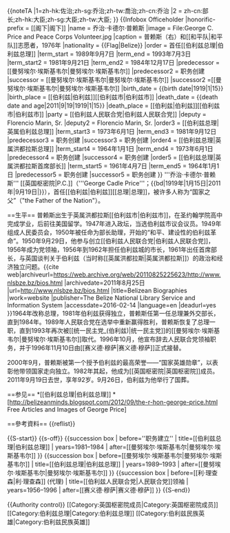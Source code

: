 {{noteTA
|1=zh-hk:佐治;zh-sg:乔治;zh-tw:喬治;zh-cn:乔治
|2 = zh-cn:部长;zh-hk:大臣;zh-sg:大臣;zh-tw:大臣;
}}
{{Infobox Officeholder
|honorific-prefix = [[阁下|阁下]]
|name          = 乔治·卡德尔·普赖斯
|image         = File:George C. Price and Peace Corps Volunteer.jpg
|caption       = 普赖斯（右）和[[和平队|和平队]]志愿者，1976年
|nationality   = {{Flag|Belize}}
|order         = 首任[[伯利兹总理|伯利兹总理]]
|term_start   = 1989年9月7日
|term_end     = 1993年7月3日
|term_start2    = 1981年9月21日
|term_end2    = 1984年12月17日
|predecessor  = [[曼努埃尔·埃斯基韦尔|曼努埃尔·埃斯基韦尔]]
|predecessor2   = 职务创建
|successor     = [[曼努埃尔·埃斯基韦尔|曼努埃尔·埃斯基韦尔]]
|successor2   =[[曼努埃尔·埃斯基韦尔|曼努埃尔·埃斯基韦尔]]
|birth_date    = {{birth date|1919|1|15}}
|birth_place   = [[伯利兹|伯利兹]][[伯利兹市|伯利兹市]]
|death_date    = {{death date and age|2011|9|19|1919|1|15}}
|death_place   = [[伯利兹|伯利兹]][[伯利兹市|伯利兹市]]
|party         = [[伯利兹人民联合党|伯利兹人民联合党]]
|deputy        = Florencio Marin, Sr.
|deputy2       = Florencio Marin, Sr.
|order3         = [[伯利兹总理|英属伯利兹总理]]
|term_start3   = 1973年6月1日
|term_end3   = 1981年9月12日
|predecessor3   = 职务创建
|successor3   = 职务创建
|order4         = [[伯利兹总理|英属洪都拉斯总理]]
|term_start4   = 1964年1月1日
|term_end4   = 1973年6月1日
|predecessor4   = 职务创建
|successor4   = 职务创建
|order5         = [[伯利兹总理|英属洪都拉斯首席部长]]
|term_start5    = 1961年4月7日
|term_end5   = 1964年1月1日
|predecessor5   = 职务创建
|successor5   = 职务创建
}}
'''乔治·卡德尔·普赖斯''' [[英国枢密院|P.C.]]（'''George Cadle Price'''；{{bd|1919年|1月15日|2011年|9月19日|}}），首任[[伯利兹|伯利兹]][[总理|总理]]，被许多人称为“国家之父”（"the Father of the Nation"）。

==生平==
普赖斯出生于英属洪都拉斯[[伯利兹市|伯利兹市]]，在圣约翰学院高中完成学业，后前往美国留学。1947年进入政坛，当选伯利兹市议会议员。1949年组成人民委员会，1950年被任命为部长助理，开始的“和平、建设性的伯利兹革命”。1950年9月29日，他参与创立[[伯利兹人民联合党|伯利兹人民联合党]]，1956年成为党领袖，1956年到1962年担任伯利兹城的市长，1961年出任首席部长，与英国谈判关于伯利兹（当时称[[英属洪都拉斯|英属洪都拉斯]]）的政治和经济独立问题。<ref name=BNLSIS>{{cite web|archiveurl=https://web.archive.org/web/20110825225623/http://www.nlsbze.bz/bios.html |archivedate=2011年8月25日 |url=http://www.nlsbze.bz/bios.html |title=Belizean Biographies |work=website |publisher=The Belize National Library Service and Information System |accessdate=2016-02-14 |language=en |deadurl=yes }}</ref>1964年改称总理，1981年伯利兹获得独立，普赖斯任第一任总理兼外交部长，直到1984年。1989年人民联合党在选举中重新赢得胜利，普赖斯恢复了总理一职，直到1993年再次被[[统一民主党_(伯利兹)|统一民主党]]的[[曼努埃尔·埃斯基韦尔|曼努埃尔·埃斯基韦尔]]取代。1996年10月，他宣布辞去人民联合党领袖职务，并于1996年11月10日由[[赛义德·穆萨|赛义德·穆萨]]正式接替。

2000年9月，普赖斯被第一个授予伯利兹的最高荣誉——“国家英雄勋章”，以表彰他带领国家走向独立。1982年其起，他成为[[英国枢密院|英国枢密院]]成员。2011年9月19日去世，享年92岁。9月26日，伯利兹为他举行了国葬。

==参见==
*[[伯利兹总理|伯利兹总理]]
*[http://belizeanminds.blogspot.com/2012/09/the-r-hon-george-price.html Free Articles and Images of George Price]



==參考資料==
{{reflist}}

{{S-start}}
{{s-off}}
{{succession box
| before=''职务建立''
| title=[[伯利兹总理|伯利兹总理]]
| years=1981–1984
| after=[[曼努埃尔·埃斯基韦尔|曼努埃尔·埃斯基韦尔]]
}}
{{succession box
| before=[[曼努埃尔·埃斯基韦尔|曼努埃尔·埃斯基韦尔]]
| title=[[伯利兹总理|伯利兹总理]]
| years=1989–1993
| after=[[曼努埃尔·埃斯基韦尔|曼努埃尔·埃斯基韦尔]]
}}
{{succession box
| before=[[利·理查森|利·理查森]] (代理)
| title=[[伯利兹人民联合党|人民联合党]]领袖
| years=1956–1996
| after=[[赛义德·穆萨|赛义德·穆萨]]
}}
{{S-end}}

{{Authority control}}
[[Category:英国枢密院成员|Category:英国枢密院成员]]
[[Category:伯利兹总理|Category:伯利兹总理]]
[[Category:伯利兹民族英雄|Category:伯利兹民族英雄]]